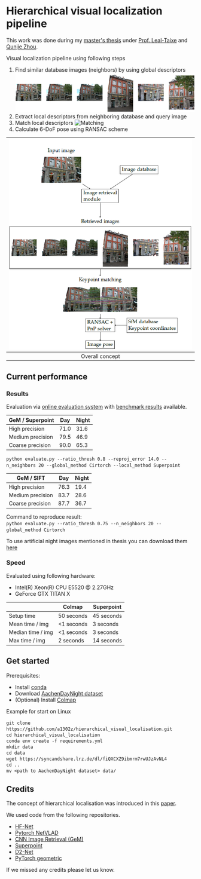 # Hierarchical visual localization pipeline
This work was done during my [master's thesis](https://syncandshare.lrz.de/dl/fiQXZ8DuirBgMeM9iJJaKFQ3/?inline) under [Prof. Leal-Taixe](https://dvl.in.tum.de/team/lealtaixe/) and [Qunjie Zhou](https://dvl.in.tum.de/team/zhouq/). 

Visual localization pipeline using following steps
1) Find similar database images (neighbors) by using global descriptors
![Neighbor images](figures/neighbors.png)
2) Extract local descriptors from neighboring database and query image
3) Match local descriptors
![Matching](figures/matching.png)
4) Calculate 6-DoF pose using RANSAC scheme

| ![Overall concept](figures/concept.png) |
|:--:|
|Overall concept|


## Current performance
### Results
Evaluation via [online evaluation system](https://www.visuallocalization.net) with [benchmark results](https://www.visuallocalization.net/benchmark/) available.



| GeM / Superpoint    | Day  | Night |
|---------------------|------|-------|
| High precision      | 71.0 | 31.6  |
| Medium precision    | 79.5 | 46.9  |
| Coarse precision    | 90.0 | 65.3  |

``` python evaluate.py --ratio_thresh 0.8 --reproj_error 14.0 --n_neighbors 20 --global_method Cirtorch --local_method Superpoint ```


| GeM / SIFT       | Day  | Night |
|------------------|------|-------|
|  High precision  | 76.3 | 19.4  |
| Medium precision | 83.7 | 28.6  |
| Coarse precision | 87.7 | 36.7  |

Command to reproduce result:  
``` python evaluate.py --ratio_thresh 0.75 --n_neighbors 20 --global_method Cirtorch ```

To use artificial night images mentioned in thesis you can download them [here](https://syncandshare.lrz.de/dl/fiDymBjT43QSsJTqueiLo1S2)

### Speed
Evaluated using following hardware:
 - Intel(R) Xeon(R) CPU E5520  @ 2.27GHz
 - GeForce GTX TITAN X
 
 |                   | Colmap     | Superpoint |
 | ----------------- | ---------- | ---------- |
 | Setup time        | 50 seconds | 45 seconds |
 | Mean time / img   | <1 seconds | 3 seconds  |
 | Median time / img | <1 seconds | 3 seconds  |
 | Max time / img    | 2 seconds  | 14 seconds |
 
## Get started
Prerequisites: 
 - Install [conda](https://docs.anaconda.com/anaconda/install/)
 - Download [AachenDayNight dataset](https://drive.google.com/drive/folders/1a4qf-ZVsuGF96xsG8_GEgo-ifcAtZMPE)
 - (Optional) Install [Colmap](https://demuc.de/colmap/)
 
Example for start on Linux
```
git clone https://github.com/a1302z/hierarchical_visual_localisation.git
cd hierarchical_visual_localisation
conda env create -f requirements.yml
mkdir data
cd data
wget https://syncandshare.lrz.de/dl/fiQXCXZ9ibmrm7rwUJzAvNL4
cd ..
mv <path to AachenDayNight dataset> data/
```

## Credits
The concept of hierarchical localisation was introduced in this [paper](https://arxiv.org/abs/1809.01019).

We used code from the following repositories.
- [HF-Net](https://www.github.com/ethz-asl/hfnet)
- [Pytorch NetVLAD](http://www.robots.ox.ac.uk/~albanie/pytorch-models.html)
- [CNN Image Retrieval (GeM)](https://github.com/filipradenovic/cnnimageretrieval-pytorch)
- [Superpoint](https://github.com/MagicLeapResearch/SuperPointPretrainedNetwork)
- [D2-Net](https://github.com/mihaidusmanu/d2-net)
- [PyTorch geometric](https://github.com/rusty1s/pytorch_geometric)

If we missed any credits please let us know.
